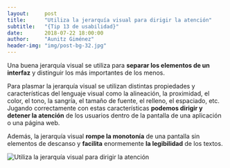 ```yaml
---
layout:     post
title:      "Utiliza la jerarquía visual para dirigir la atención"
subtitle:   "{Tip 13 de usabilidad}"
date:       2018-07-22 18:00:00
author:     "Aunitz Giménez"
header-img: "img/post-bg-32.jpg"
---
```


<p>Una buena jerarquía visual se utiliza para <strong>separar los elementos de un interfaz</strong> y distinguir los más importantes de los menos.</p>

<p>Para plasmar la jerarquía visual se utilizan distintas propiedades y características del lenguaje visual como la alineación, la proximidad, el color, el tono, la sangría, el tamaño de fuente, el relleno, el espaciado, etc. Jugando correctamente con estas características <strong>podemos dirigir y detener la atención</strong> de los usuarios dentro de la pantalla de una aplicación o una página web.</p>

<p>Además, la jerarquía visual <strong>rompe la monotonía</strong> de una pantalla sin elementos de descanso y <strong>facilita</strong> enormemente <strong>la legibilidad</strong> de los textos.</p>


<p><img src="{{ site.baseurl }}/img/tip-13-utiliza-jerarquia-visual-para-dirigir-la-atencion.png" alt="Utiliza la jerarquía visual para dirigir la atención"></p>